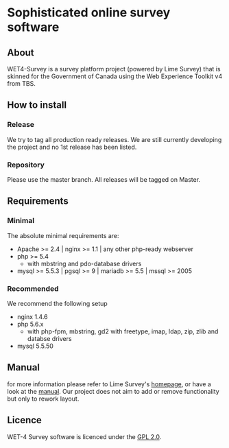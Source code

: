 # Sophisticated online survey software

## About
WET4-Survey is a survey platform project (powered by Lime Survey) that is skinned for the Government of Canada using the Web Experience Toolkit v4 from TBS.

## How to install

### Release
We try to tag all production ready releases.  We are still currently developing the project and no 1st release has been listed.

### Repository
Please use the master branch.  All releases will be tagged on Master.

## Requirements

### Minimal
The absolute minimal requirements are:
 - Apache >= 2.4 | nginx >= 1.1 | any other php-ready webserver
 - php >= 5.4
    - with mbstring and pdo-database drivers
 - mysql >= 5.5.3 | pgsql >= 9 | mariadb >= 5.5  | mssql >= 2005

### Recommended
We recommend the following setup
 - nginx 1.4.6
 - php 5.6.x
    - with php-fpm, mbstring, gd2 with freetype, imap, ldap, zip, zlib and databse drivers
 - mysql 5.5.50

## Manual
for more information please refer to Lime Survey's [homepage](http://www.limesurvey.org), or have a look at the [manual](http://manual.limesurvey.org).  Our project does not aim to add or remove functionality but only to rework layout. 

## Licence
WET-4 Survey software is licenced under the [GPL 2.0](https://www.gnu.org/licenses/old-licenses/gpl-2.0.en.html).


